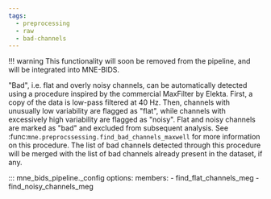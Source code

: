```yaml
---
tags:
  - preprocessing
  - raw
  - bad-channels
---
```


!!! warning
    This functionality will soon be removed from the pipeline, and
    will be integrated into MNE-BIDS.

"Bad", i.e. flat and overly noisy channels, can be automatically detected
using a procedure inspired by the commercial MaxFilter by Elekta. First,
a copy of the data is low-pass filtered at 40 Hz. Then, channels with
unusually low variability are flagged as "flat", while channels with
excessively high variability are flagged as "noisy". Flat and noisy channels
are marked as "bad" and excluded from subsequent analysis. See
:func:`mne.preprocssessing.find_bad_channels_maxwell` for more information
on this procedure. The list of bad channels detected through this procedure
will be merged with the list of bad channels already present in the dataset,
if any.

::: mne_bids_pipeline._config
    options:
      members:
        - find_flat_channels_meg
        - find_noisy_channels_meg
